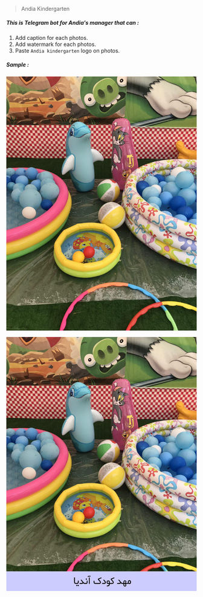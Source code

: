 > Andia Kindergarten

##### This is Telegram bot for Andia's manager that can :

1. Add caption for each photos.
2. Add watermark for each photos.
3. Paste `Andia kindergarten` logo on photos.

##### Sample : 

![input](https://github.com/ahmdrz/andia-kindergarten/blob/master/resources/input.jpg "Input Image")

![output](https://github.com/ahmdrz/andia-kindergarten/blob/master/resources/output.jpg "Output Image")
